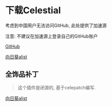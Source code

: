 # 下载Celestial

考虑到中国用户无法访问GitHub, 此处提供了加速源

注意: 不建议在加速源上登录自己的GitHub账户

[GitHub](https://github.com/CubeWhyMC/celestial)

[向日葵alist](http://alist.lunarclient.top/d/file/celestial-2.7.1-SNAPSHOT-fatjar.jar?sign=kQUNxY_Hy49_I7eCJxn-Y-MiO4qdbZcDcLeg0r0-wj0=:0)

## 全饰品补丁

> 这个插件是闭源的, 基于celepatch编写.

[向日葵alist](http://alist.lunarclient.top/d/file/CosmeticsPatch-1.0-SNAPSHOT-patch.jar?sign=oB35BgFsDTFdQ8fNLV8kNuIgaqK6QUCpL8RRmYAnAoI=:0)
